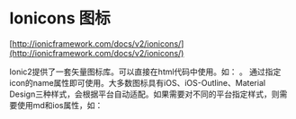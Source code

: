 # Ionicons 图标

[http://ionicframework.com/docs/v2/ionicons/](http://ionicframework.com/docs/v2/ionicons/)

Ionic2提供了一套矢量图标库。可以直接在html代码中使用。如： <ion-icon name="heart"></ion-icon>。
通过指定icon的name属性即可使用。大多数图标具有iOS、iOS-Outline、Material Design三种样式，会根据平台自动适配。如果需要对不同的平台指定样式，则需要使用md和ios属性，如： <ion-icon ios="logo-apple" md="logo-android"></ion-icon>


                      